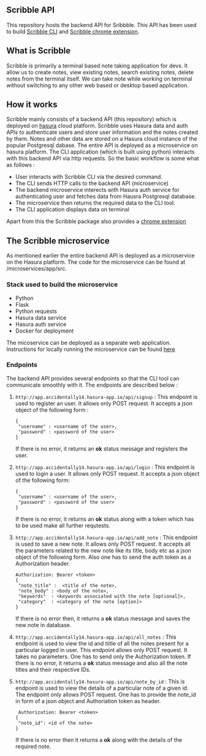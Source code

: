 ## Scribble API

This repository hosts the backend API for Sribbble. This API has been used to build [Scribble CLI](https://github.com/djmgit/scribble) and [Scribble chrome extension](https://github.com/djmgit/scribble_web_extension).

## What is Scribble

Scribble is primarily a terminal based note taking application for devs. It allow us to create notes, view existing notes,
search existing notes, delete notes from the terminal itself. We can take note while working on terminal without switching to
any other web based or desktop based application.

## How it works

Scribble mainly consists of a backend API (this repository) which is deployed on [hasura](https://hasura.io/) cloud platform.
Scribble uses Hasura data and auth APIs to authenticate users and store user information and the notes created by them. Notes
and other data are stored on a Hasura cloud instance of the popular Postgresql dabase. The entire API is deployed as a
microservice on hasura platform.
The CLI application (which is built using python) interacts with this backend API via http requests. So the basic workflow is
some what as follows :
- User interacts with Scribble CLI via the desired command.
- The CLI sends HTTP calls to the backend API (microservice)
- The backend microservice interects with Hasura auth service for authenticating user and fetches data from Hausra Postgresql
  database.
- The microservice then returns the required data to the CLI tool.
- The CLI application displays data on terminal

Apart from this the Scribble package also provides a [chrome extension](https://github.com/djmgit/scribble_web_extension)

## The Scribble microservice

As mentioned earlier the entire backend API is deployed as a microservice on the Hasura platform. The code for the microservice
can be found at /microservices/app/src.

### Stack used to build the microservice

- Python
- Flask
- Python requests
- Hasura data service
- Hasura auth service
- Docker for deployment

The micoservice can be deployed as a separate web application. Instructions for locally running the microservice can be found
[here](https://github.com/djmgit/scribble_api/tree/master/microservices/app)

### Endpoints

The backend API provides several endpoints so that the CLI tool can communicate smoothly with it. The endpoints are described below :

1) ```http://app.accidentally14.hasura-app.io/api/signup``` : This endpoint is used to register an user. It allows only POST 
   request. It accepts a json object of the following form :
   ```
   {
    "username" : <username of the user>,
    "password" : <password of the user>
   }
   ```
   If there is no error, it returns an **ok** status message and registers the user.
 
2) ```http://app.accidentally14.hasura-app.io/api/login``` : This endpoint is used to login a user. It allows only POST request.
   It accepts a json object of the following form:
   
   ```
   {
    "username" : <username of the user>,
    "password" : <password of the user>
   }
   ```
   If there is no error, it returns an **ok** status along with a token which has to be used make all further requtests.
   
3) ```http://app.accidentally14.hasura-app.io/api/add_note``` : This endpoint is used to save a new note. It allows only POST
   request. It accepts all the parameters related to the new note like its title, body etc as a json object of the
   following form. Also one has to send the auth token as a Authorization header.
   
   ```
   Authorization: Bearer <token>
   {
    "note_title" :  <title of the note>,
    "note_body" : <body of the note>,
    "keywords"  : <keywords associated with the note [optional]>,
    "category"  : <category of the note [option]>
   }
   ```
   If there is no error then, it returns a **ok** status message and saves the new note in database.
   
4) ```http://app.accidentally14.hasura-app.io/api/all_notes``` : This endpoint is used to view the id and tiitle of all the
   notes present for a particular logged in user. This endpoint allows only POST request. It takes no parameters. One has to
   send only the Authorization token.
   If there is no error, it returns a **ok** status message and also all the note titles and their respective IDs.
   
5) ```http://app.accidentally14.hasura-app.io/api/note_by_id``` : This is endpoint is used to view the details of a
   particular note of a given id. The endpoint only allows POST request. One has to provide the note_id in form of a json
   object and Authoriation token as header.
   
   ```
    Authorization: Bearer <token>
   {
    "note_id": <id of the note>
   }
   ```
   If there is no error then it returns a **ok** along with the details of the required note.
   
   

